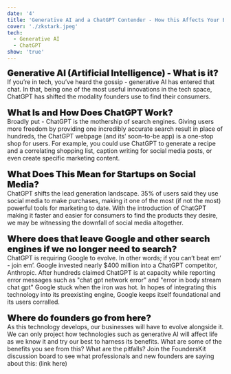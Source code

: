 ```yaml
---
date: '4'
title: 'Generative AI and a ChatGPT Contender - How this Affects Your Business'
cover: './zkstark.jpeg'
tech:
  - Generative AI
  - ChatGPT
show: 'true'
---
```

<span style="font-weight:1000;font-size:20px">
Generative AI (Artificial Intelligence) - What is it?
</span>
<br/>
If you’re in tech, you’ve heard the gossip - generative AI has entered that chat. In that, being one of the most useful innovations in the tech space, ChatGPT has shifted the modality founders use to find their consumers.   
<br/><br/>

<span style="font-weight:1000;font-size:20px">
What Is and How Does ChatGPT Work?
</span>
<br/>
Broadly put - ChatGPT is the mothership of search engines. Giving users more freedom by providing one incredibly accurate search result in place of hundreds, the ChatGPT webpage (and its’ soon-to-be app) is a one-stop shop for users. For example, you could use ChatGPT to generate a recipe and a correlating shopping list, caption writing for social media posts, or even create specific marketing content.  
<br/><br/>

<span style="font-weight:1000;font-size:20px">
What Does This Mean for Startups on Social Media?
</span>
<br/>
ChatGPT shifts the lead generation landscape. 35% of users said they use social media to make purchases, making it one of the most (if not the most) powerful tools for marketing to date. With the introduction of ChatGPT making it faster and easier for consumers to find the products they desire, we may be witnessing the downfall of social media altogether. 
<br/><br/>

<span style="font-weight:1000;font-size:20px">
Where does that leave Google and other search engines if we no longer need to search?
</span>
<br/>
ChatGPT is requiring Google to evolve. In other words; if you can’t beat em’ - join em’. Google invested nearly $400 million into a ChatGPT competitor, Anthropic. After hundreds claimed ChatGPT is at capacity while reporting error messages such as "chat gpt network error" and "error in body stream chat gpt" Google stuck when the iron was hot. In hopes of integrating this technology into its preexisting engine, Google keeps itself foundational and its users corralled.
<br/><br/>

<span style="font-weight:1000;font-size:20px">
Where do founders go from here?
</span>
<br/>
As this technology develops, our businesses will have to evolve alongside it. We can only project how technologies such as generative AI will affect life as we know it and try our best to harness its benefits. What are some of the benefits you see from this? What are the pitfalls? Join the FoundersKit discussion board to see what professionals and new founders are saying about this: (link here)
